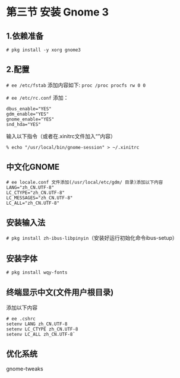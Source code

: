 # 第三节 安装 Gnome 3

## 1.依赖准备

`# pkg install -y xorg gnome3`

## 2.配置

`# ee /etc/fstab` 添加内容如下: `proc /proc procfs rw 0 0`

`# ee /etc/rc.conf` 添加：

```
dbus_enable="YES"
gdm_enable="YES"
gnome_enable="YES"
snd_hda="YES"
```

输入以下指令（或者在.xinitrc文件加入“”内容）&#x20;

`% echo "/usr/local/bin/gnome-session" > ~/.xinitrc`

## 中文化GNOME

```
# ee locale.conf 文件添加(/usr/local/etc/gdm/ 目录)添加以下内容
LANG="zh_CN.UTF-8"
LC_CTYPE="zh_CN.UTF-8"
LC_MESSAGES="zh_CN.UTF-8"
LC_ALL="zh_CN.UTF-8"
```

## 安装输入法

`# pkg install zh-ibus-libpinyin`（安装好运行初始化命令ibus-setup）

## 安装字体

`# pkg install wqy-fonts`

## 终端显示中文(文件用户根目录)

添加以下内容

```
# ee .cshrc
setenv LANG zh_CN.UTF-8
setenv LC_CTYPE zh_CN.UTF-8
setenv LC_ALL zh_CN.UTF-8`
```

## 优化系统

gnome-tweaks
